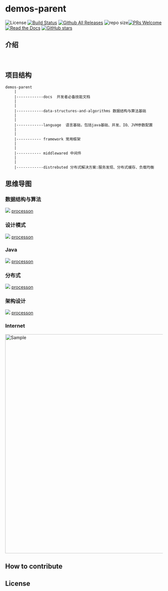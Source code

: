 # demos-parent
![License](https://img.shields.io/github/license/devonmusa/demos-parent.svg?style=flat)
[![Build Status](https://www.travis-ci.org/Devonmusa/demos-parent.svg?branch=master)](https://www.travis-ci.org/Devonmusa/demos-parent)
[![Github All Releases](https://img.shields.io/github/downloads/devonmusa/demos-parent/total.svg?style=flat)](https://github.com/Devonmusa/demos-parent/releases)
![repo size](https://img.shields.io/github/repo-size/devonmusa/demos-parent.svg?style=flat)[![PRs Welcome](https://img.shields.io/badge/PRs-welcome-brightgreen.svg)](https://github.com/Devonmusa/demos-parent/pulls)
[![Read the Docs](https://img.shields.io/readthedocs/pip.svg)](https://github.com/Devonmusa/demos-parent/tree/master/docs/index.md)
[![GitHub stars](https://img.shields.io/github/stars/Devonmusa/demos-parent.svg?style=social&label=Stars)](https://github.com/Devonmusa/demos-parent)
## 介绍

　　

##  项目结构

    demos-parent
        |
        |------------docs  开发者必备技能文档
        |
        |
        |------------data-structures-and-algorithms 数据结构与算法基础
        |
        |
        |------------language  语言基础，包括java基础、并发、IO、JVM参数配置
        |
        |
        |----------- framework 常用框架
        |
        |
        |----------- middlewared 中间件
        |
        |
        |------------distrebuted 分布式解决方案:服务发现、分布式缓存、负载均衡  

             
## 思维导图

### 数据结构与算法
 [![](https://github.com/Devonmusa/demos-parent/blob/develop/data-structures-and-algorithms/img/data-structures-and-algorithms.png)](https://github.com/Devonmusa/demos-parent/tree/develop/data-structures-and-algorithms)
  [processon](https://www.processon.com/mindmap/5d6035ebe4b06e49191f0716)

### 设计模式
[![](https://github.com/Devonmusa/demos-parent/blob/develop/design-pattern/img/design-pattern.png)](https://github.com/Devonmusa/demos-parent/tree/develop/design-pattern)
 [processon](https://www.processon.com/mindmap/5d692c3ce4b0b3a53a0ff329)
  
### Java

[![](https://github.com/Devonmusa/demos-parent/blob/develop/language/java/img/Java.png)](https://github.com/Devonmusa/demos-parent/tree/develop/language/java)
 [processon](https://www.processon.com/mindmap/5d69f5dee4b0b3a53a102a3a)

### 分布式
 [![](https://github.com/Devonmusa/demos-parent/blob/develop/distributed/img/distributed.png)](https://github.com/Devonmusa/demos-parent/tree/develop/distributed)
 [processon](https://www.processon.com/mindmap/5d692d32e4b06e9d24cd71de)
### 架构设计
  [![](https://github.com/Devonmusa/demos-parent/blob/develop/docs/img/arch-design.png)](https://github.com/Devonmusa/demos-parent/tree/develop/docs)
  [processon](https://www.processon.com/mindmap/5c918057e4b0afc744183dc5)


### Internet
<img  src="https://github.com/Devonmusa/demos-parent/blob/develop/docs/img/Internet.png" alt="Sample"  width="1400" height="700">

## How to contribute




## License
